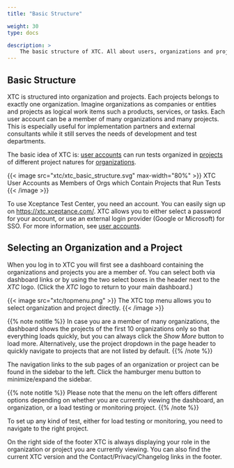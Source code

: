 ```yaml
---
title: "Basic Structure"

weight: 30
type: docs

description: >
    The basic structure of XTC. All about users, organizations and projects.
---
```


## Basic Structure

XTC is structured into organization and projects. Each projects belongs to exactly one organization. Imagine organizations as companies or entities and projects as logical work items such a products, services, or tasks. Each user account can be a member of many organizations and many projects. This is especially useful for implementation partners and external consultants while it still serves the needs of development and test departments.

The basic idea of XTC is: [user accounts](../040-user-accounts) can run tests organized in [projects](../050-projects) of different project natures for [organizations](../045-organizations). 

{{< image src="xtc/xtc_basic_structure.svg" max-width="80%" >}}
XTC User Accounts as Members of Orgs which Contain Projects that Run Tests 
{{< /image >}}

To use Xceptance Test Center, you need an account. You can easily sign up on https://xtc.xceptance.com/. XTC allows you to either select a password for your account, or use an external login provider (Google or Microsoft) for SSO. For more information, see [user accounts](../040-user-accounts).

## Selecting an Organization and a Project

When you log in to XTC you will first see a dashboard containing the organizations and projects you are a member of. You can select both via dashboard links or by using the two select boxes in the header next to the _XTC_ logo. (Click the _XTC_ logo to return to your main dashboard.)

{{< image src="xtc/topmenu.png" >}}
The XTC top menu allows you to select organization and project directly. 
{{< /image >}}

{{% note notitle %}}
In case you are a member of many organizations, the dashboard shows the projects of the first 10 organizations only so that everything loads quickly, but you can always click the _Show More_ button to load more. Alternatively, use the project dropdown in the page header to quickly navigate to projects that are not listed by default.
{{% /note %}}

The navigation links to the sub pages of an organization or project can be found in the sidebar to the left. Click the hamburger menu button to minimize/expand the sidebar.

{{% note notitle %}}
Please note that the menu on the left offers different options depending on whether you are currently viewing the dashboard, an organization, or a load testing or monitoring project.
{{% /note %}}

To set up any kind of test, either for load testing or monitoring, you need to navigate to the right project. 

On the right side of the footer XTC is always displaying your role in the organization or project you are currently viewing. You can also find the current XTC version and the Contact/Privacy/Changelog links in the footer.